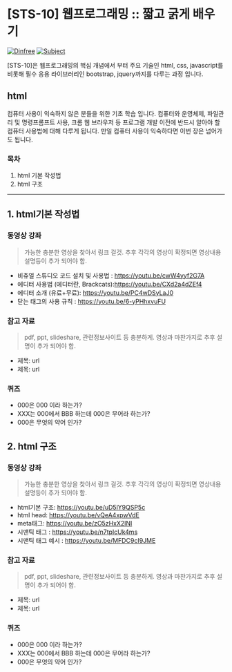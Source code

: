 # [STS-10] 웹프로그래밍 :: 짧고 굵게 배우기

[![Dinfree][din-badge]][din-url]
[![Subject][basic-badge]][din-url]

[STS-10]은 웹프로그래밍의 핵심 개념에서 부터 주요 기술인 html, css, javascript를 비롯해 필수 응용 라이브러리인 bootstrap, jquery까지를 다루는 과정 입니다.

## html
컴퓨터 사용이 익숙하지 않은 분들을 위한 기초 학습 입니다. 컴퓨터와 운영체제, 파일관리 및 명령프롬프트 사용, 크롬 웹 브라우저 등 
프로그램 개발 이전에 반드시 알아야 할 컴퓨터 사용법에 대해 다루게 됩니다. 만일 컴퓨터 사용이 익숙하다면 이번 장은 넘어가도 됩니다.

### 목차
1. html 기본 작성법
2. html 구조

---
## 1. html기본 작성법


### 동영상 강좌
> 가능한 충분한 영상을 찾아서 링크 걸것. 추후 각각의 영상이 확정되면 영상내용 설명등이 추가 되어야 함.

- 비쥬얼 스튜디오 코드 설치 및 사용법 : https://youtu.be/cwW4yyf2G7A
- 에디터 사용법 (에디터란, Brackcats):https://youtu.be/CXd2a4dZEf4
- 에디터 소개 (유료+무료): https://youtu.be/PC4wDSyLaJ0
- 닫는 태그의 사용 규칙 : https://youtu.be/6-yPHhxvuFU  

### 참고 자료
> pdf, ppt, slideshare, 관련정보사이트 등 충분하게. 영상과 마찬가지로 추후 설명이 추가 되어야 함.
- 제목: url
- 제목: url

### 퀴즈
- 000은 000 이라 하는가?
- XXX는 000에서 BBB 하는데 000은 무어라 하는가?
- 000은 무엇의 약어 인가?

## 2. html 구조

### 동영상 강좌
> 가능한 충분한 영상을 찾아서 링크 걸것. 추후 각각의 영상이 확정되면 영상내용 설명등이 추가 되어야 함.

- html기본 구조: https://youtu.be/uD5lY9QSP5c
- html head: https://youtu.be/vQeA4xpwVdE
- meta태그: https://youtu.be/zO5zHxX2lNI
- 시맨틱 태그 : https://youtu.be/n7tpIcUk4ms
- 시맨틱 태그 예시 : https://youtu.be/MFDC9cI9JME


### 참고 자료
> pdf, ppt, slideshare, 관련정보사이트 등 충분하게. 영상과 마찬가지로 추후 설명이 추가 되어야 함.
- 제목: url
- 제목: url

### 퀴즈
- 000은 000 이라 하는가?
- XXX는 000에서 BBB 하는데 000은 무어라 하는가?
- 000은 무엇의 약어 인가?




[din-badge]:https://img.shields.io/badge/dinfree-edu-orange.svg
[din-url]:https://github.com/dinfree
[basic-badge]:https://img.shields.io/badge/core-basic-green.svg
